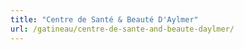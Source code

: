 ```yaml
---
title: "Centre de Santé & Beauté D'Aylmer"
url: /gatineau/centre-de-sante-and-beaute-daylmer/
---
```

